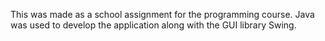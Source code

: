 This was made as a school assignment for the programming course. Java was used to develop the application along with the GUI library Swing.
